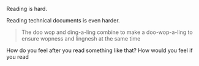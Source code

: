 Reading is hard.

Reading technical documents is even harder.

> The doo wop and ding-a-ling combine to make a doo-wop-a-ling to ensure wopness and lingnesh at the same time

How do you feel after you read something like that? How would you feel if you read 